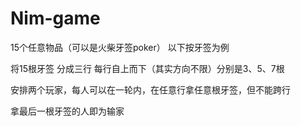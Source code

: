# Nim-game
15个任意物品（可以是火柴牙签poker）
以下按牙签为例

将15根牙签
分成三行
每行自上而下（其实方向不限）分别是3、5、7根

安排两个玩家，每人可以在一轮内，在任意行拿任意根牙签，但不能跨行

拿最后一根牙签的人即为输家

